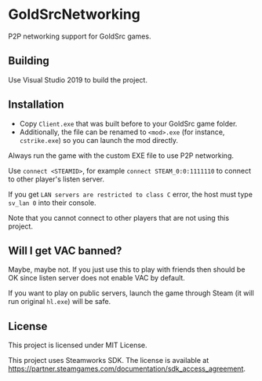 # GoldSrcNetworking

P2P networking support for GoldSrc games.

## Building

Use Visual Studio 2019 to build the project.

## Installation

- Copy `Client.exe` that was built before to your GoldSrc game folder.
- Additionally, the file can be renamed to `<mod>.exe` (for instance, `cstrike.exe`) so you can launch the mod directly.

Always run the game with the custom EXE file to use P2P networking.

Use `connect <STEAMID>`, for example `connect STEAM_0:0:1111110` to connect to other player's listen server.

If you get `LAN servers are restricted to class C` error, the host must type `sv_lan 0` into their console.

Note that you cannot connect to other players that are not using this project.

## Will I get VAC banned?

Maybe, maybe not. If you just use this to play with friends then should be OK since listen server does not enable VAC by default.

If you want to play on public servers, launch the game through Steam (it will run original `hl.exe`) will be safe.

## License

This project is licensed under MIT License.

This project uses Steamworks SDK. The license is available at https://partner.steamgames.com/documentation/sdk_access_agreement. 
